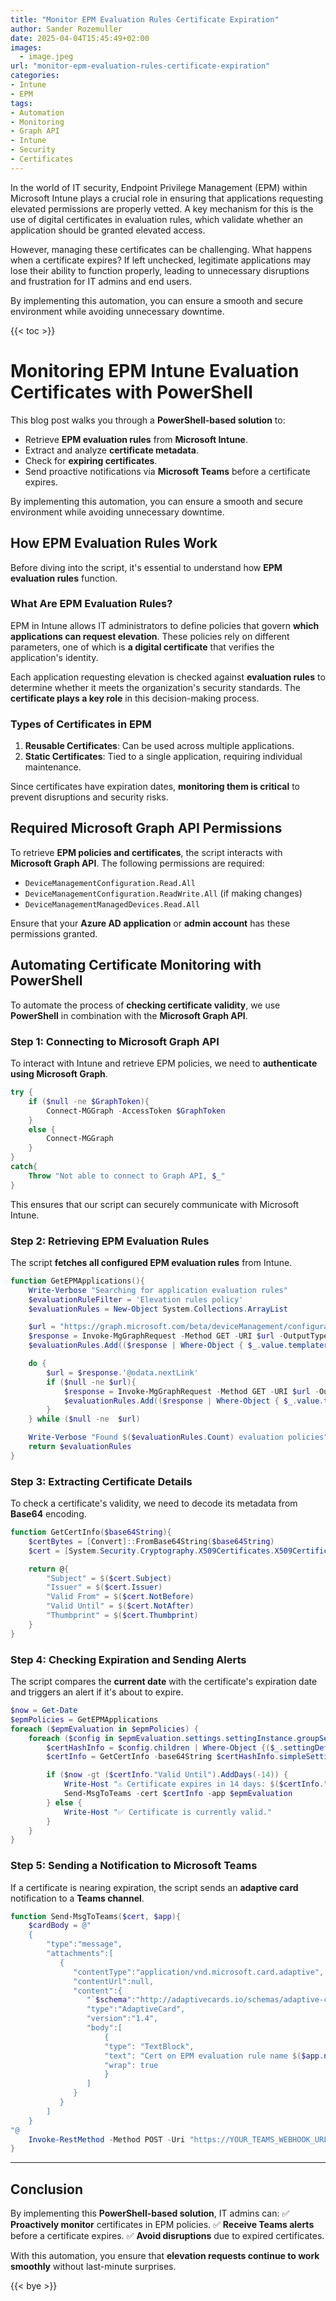 ```yaml
---
title: "Monitor EPM Evaluation Rules Certificate Expiration"
author: Sander Rozemuller
date: 2025-04-04T15:45:49+02:00
images: 
  - image.jpeg
url: "monitor-epm-evaluation-rules-certificate-expiration"
categories:
- Intune
- EPM
tags:
- Automation
- Monitoring
- Graph API
- Intune
- Security
- Certificates
---
```


In the world of IT security, Endpoint Privilege Management (EPM) within Microsoft Intune plays a crucial role in ensuring that applications requesting elevated permissions are properly vetted. A key mechanism for this is the use of digital certificates in evaluation rules, which validate whether an application should be granted elevated access.

However, managing these certificates can be challenging. What happens when a certificate expires? If left unchecked, legitimate applications may lose their ability to function properly, leading to unnecessary disruptions and frustration for IT admins and end users.

By implementing this automation, you can ensure a smooth and secure environment while avoiding unnecessary downtime.

{{< toc >}}

# Monitoring EPM Intune Evaluation Certificates with PowerShell

This blog post walks you through a **PowerShell-based solution** to:

- Retrieve **EPM evaluation rules** from **Microsoft Intune**.
- Extract and analyze **certificate metadata**.
- Check for **expiring certificates**.
- Send proactive notifications via **Microsoft Teams** before a certificate expires.

By implementing this automation, you can ensure a smooth and secure environment while avoiding unnecessary downtime.

## How EPM Evaluation Rules Work

Before diving into the script, it's essential to understand how **EPM evaluation rules** function.

### What Are EPM Evaluation Rules?

EPM in Intune allows IT administrators to define policies that govern **which applications can request elevation**. These policies rely on different parameters, one of which is **a digital certificate** that verifies the application's identity.

Each application requesting elevation is checked against **evaluation rules** to determine whether it meets the organization's security standards. The **certificate plays a key role** in this decision-making process.

### Types of Certificates in EPM

1. **Reusable Certificates**: Can be used across multiple applications.
2. **Static Certificates**: Tied to a single application, requiring individual maintenance.

Since certificates have expiration dates, **monitoring them is critical** to prevent disruptions and security risks.

## Required Microsoft Graph API Permissions

To retrieve **EPM policies and certificates**, the script interacts with **Microsoft Graph API**. The following permissions are required:

- `DeviceManagementConfiguration.Read.All`
- `DeviceManagementConfiguration.ReadWrite.All` (if making changes)
- `DeviceManagementManagedDevices.Read.All`

Ensure that your **Azure AD application** or **admin account** has these permissions granted.


## Automating Certificate Monitoring with PowerShell

To automate the process of **checking certificate validity**, we use **PowerShell** in combination with the **Microsoft Graph API**.

### Step 1: Connecting to Microsoft Graph API

To interact with Intune and retrieve EPM policies, we need to **authenticate using Microsoft Graph**.

```powershell
try {
    if ($null -ne $GraphToken){
        Connect-MGGraph -AccessToken $GraphToken
    }
    else {
        Connect-MGGraph
    }
}
catch{
    Throw "Not able to connect to Graph API, $_"
}
```

This ensures that our script can securely communicate with Microsoft Intune.

### Step 2: Retrieving EPM Evaluation Rules

The script **fetches all configured EPM evaluation rules** from Intune.

```powershell
function GetEPMApplications(){
    Write-Verbose "Searching for application evaluation rules"
    $evaluationRuleFilter = 'Elevation rules policy'
    $evaluationRules = New-Object System.Collections.ArrayList

    $url = "https://graph.microsoft.com/beta/deviceManagement/configurationPolicies?`$filter=templateReference/TemplateFamily%20eq%20'endpointSecurityEndpointPrivilegeManagement'&`$expand=settings"
    $response = Invoke-MgGraphRequest -Method GET -URI $url -OutputType PSObject
    $evaluationRules.Add(($response | Where-Object { $_.value.templatereference.templateDisplayName -eq $evaluationRuleFilter }).value) >> $null

    do {
        $url = $response.'@odata.nextLink'
        if ($null -ne $url){
            $response = Invoke-MgGraphRequest -Method GET -URI $url -OutputType PSObject | Where-Object { $_.value.templatereference.templateDisplayName -eq $evaluationRuleFilter}
            $evaluationRules.Add(($response | Where-Object { $_.value.templatereference.templateDisplayName -eq $evaluationRuleFilter }).value) >> $null
        }
    } while ($null -ne  $url)

    Write-Verbose "Found $($evaluationRules.Count) evaluation policies"
    return $evaluationRules
}
```

### Step 3: Extracting Certificate Details

To check a certificate's validity, we need to decode its metadata from **Base64** encoding.

```powershell
function GetCertInfo($base64String){
    $certBytes = [Convert]::FromBase64String($base64String)
    $cert = [System.Security.Cryptography.X509Certificates.X509Certificate2]::new($certBytes)

    return @{
        "Subject" = $($cert.Subject)
        "Issuer" = $($cert.Issuer)
        "Valid From" = $($cert.NotBefore)
        "Valid Until" = $($cert.NotAfter)
        "Thumbprint" = $($cert.Thumbprint)
    }
}
```

### Step 4: Checking Expiration and Sending Alerts

The script compares the **current date** with the certificate's expiration date and triggers an alert if it's about to expire.

```powershell
$now = Get-Date
$epmPolicies = GetEPMApplications
foreach ($epmEvaluation in $epmPolicies) {
    foreach ($config in $epmEvaluation.settings.settingInstance.groupSettingCollectionValue) {
        $certHashInfo = $config.children | Where-Object {($_.settingDefinitionId).EndsWith("_certificatefileupload")}
        $certInfo = GetCertInfo -base64String $certHashInfo.simpleSettingValue.value

        if ($now -gt ($certInfo."Valid Until").AddDays(-14)) {
            Write-Host "⚠️ Certificate expires in 14 days: $($certInfo."Valid Until")"
            Send-MsgToTeams -cert $certInfo -app $epmEvaluation
        } else {
            Write-Host "✅ Certificate is currently valid."
        }
    }
}
```

### Step 5: Sending a Notification to Microsoft Teams

If a certificate is nearing expiration, the script sends an **adaptive card** notification to a **Teams channel**.

```powershell
function Send-MsgToTeams($cert, $app){
    $cardBody = @"
    {
        "type":"message",
        "attachments":[
           {
              "contentType":"application/vnd.microsoft.card.adaptive",
              "contentUrl":null,
              "content":{
                 "`$schema":"http://adaptivecards.io/schemas/adaptive-card.json",
                 "type":"AdaptiveCard",
                 "version":"1.4",
                 "body":[
                     {
                     "type": "TextBlock",
                     "text": "Cert on EPM evaluation rule name $($app.name) expires in 14 days",
                     "wrap": true
                     }
                 ]
              }
           }
        ]
    }
"@
    Invoke-RestMethod -Method POST -Uri "https://YOUR_TEAMS_WEBHOOK_URL" -Body $cardBody -ContentType 'application/json'
}
```

---

## Conclusion

By implementing this **PowerShell-based solution**, IT admins can:
✅ **Proactively monitor** certificates in EPM policies.
✅ **Receive Teams alerts** before a certificate expires.
✅ **Avoid disruptions** due to expired certificates.

With this automation, you ensure that **elevation requests continue to work smoothly** without last-minute surprises.

{{< bye >}}